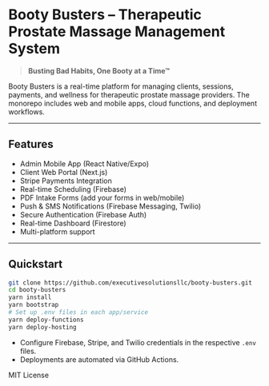 # Booty Busters – Therapeutic Prostate Massage Management System

> **Busting Bad Habits, One Booty at a Time™**

Booty Busters is a real-time platform for managing clients, sessions, payments, and wellness for therapeutic prostate massage providers. The monorepo includes web and mobile apps, cloud functions, and deployment workflows.

---

## Features

- Admin Mobile App (React Native/Expo)
- Client Web Portal (Next.js)
- Stripe Payments Integration
- Real-time Scheduling (Firebase)
- PDF Intake Forms (add your forms in web/mobile)
- Push & SMS Notifications (Firebase Messaging, Twilio)
- Secure Authentication (Firebase Auth)
- Real-time Dashboard (Firestore)
- Multi-platform support

---

## Quickstart

```sh
git clone https://github.com/executivesolutionsllc/booty-busters.git
cd booty-busters
yarn install
yarn bootstrap
# Set up .env files in each app/service
yarn deploy-functions
yarn deploy-hosting
```

- Configure Firebase, Stripe, and Twilio credentials in the respective `.env` files.
- Deployments are automated via GitHub Actions.

MIT License